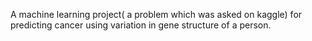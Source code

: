 A machine learning project( a problem which was asked on kaggle) for predicting cancer using variation in gene structure of a person.
